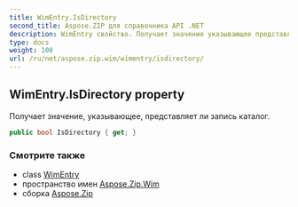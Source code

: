 ```yaml
---
title: WimEntry.IsDirectory
second_title: Aspose.ZIP для справочника API .NET
description: WimEntry свойство. Получает значение указывающее представляет ли запись каталог.
type: docs
weight: 100
url: /ru/net/aspose.zip.wim/wimentry/isdirectory/
---
```

## WimEntry.IsDirectory property

Получает значение, указывающее, представляет ли запись каталог.

```csharp
public bool IsDirectory { get; }
```

### Смотрите также

* class [WimEntry](../)
* пространство имен [Aspose.Zip.Wim](../../wimentry/)
* сборка [Aspose.Zip](../../../)


